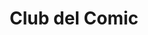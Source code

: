 ---
title: "Club del Comic"
url: /ciudad-autonoma-de-buenos-aires/club-del-comic-montevideo/
shop: libros
---